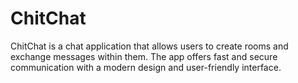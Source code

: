 # ChitChat
ChitChat is a chat application that allows users to create rooms and exchange messages within them. The app offers fast and secure communication with a modern design and user-friendly interface.
